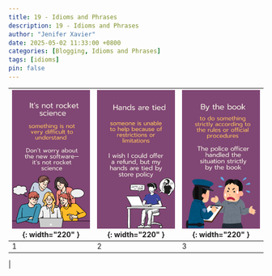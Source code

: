 ```yaml
---
title: 19 - Idioms and Phrases
description: 19 - Idioms and Phrases
author: "Jenifer Xavier"
date: 2025-05-02 11:33:00 +0800
categories: [Blogging, Idioms and Phrases]
tags: [idioms]
pin: false
---
```


| ![Idioms](/assets/img/19-idioms-and-phrases/1.png){: width="220" } | ![Idioms](/assets/img/19-idioms-and-phrases/2.png){: width="220" } | ![Idioms](/assets/img/19-idioms-and-phrases/3.png){: width="220" } |
| ------------------------------------------------------------------ | ------------------------------------------------------------------ | ------------------------------------------------------------------ |
| 1                                                                  | 2                                                                  | 3                                                                  |

|
